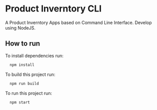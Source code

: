 
# Product Inverntory CLI

A Product Inverntory Apps based on Command Line Interface. Develop using NodeJS.




## How to run

To install dependencies run:

```bash
  npm install
```

To build this project run:

```bash
  npm run build
```

To run this project run:

```bash
  npm start
```

